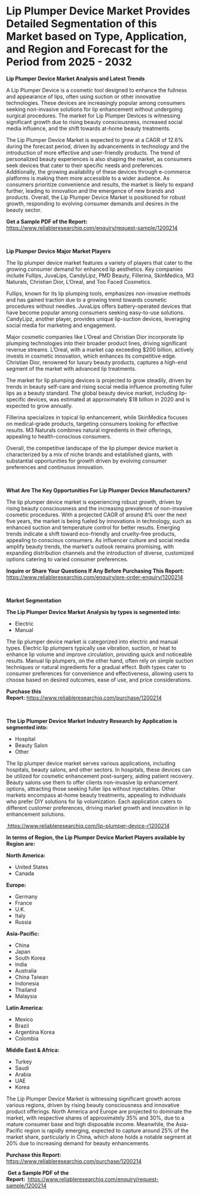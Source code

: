 <p><h1>Lip Plumper Device Market Provides Detailed Segmentation of this Market based on Type, Application, and Region and Forecast for the Period from 2025 - 2032</h1></p><p><strong>Lip Plumper Device Market Analysis and Latest Trends</strong></p>
<p><p>A Lip Plumper Device is a cosmetic tool designed to enhance the fullness and appearance of lips, often using suction or other innovative technologies. These devices are increasingly popular among consumers seeking non-invasive solutions for lip enhancement without undergoing surgical procedures. The market for Lip Plumper Devices is witnessing significant growth due to rising beauty consciousness, increased social media influence, and the shift towards at-home beauty treatments.</p><p>The Lip Plumper Device Market is expected to grow at a CAGR of 12.6% during the forecast period, driven by advancements in technology and the introduction of more effective and user-friendly products. The trend of personalized beauty experiences is also shaping the market, as consumers seek devices that cater to their specific needs and preferences. Additionally, the growing availability of these devices through e-commerce platforms is making them more accessible to a wider audience. As consumers prioritize convenience and results, the market is likely to expand further, leading to innovation and the emergence of new brands and products. Overall, the Lip Plumper Device Market is positioned for robust growth, responding to evolving consumer demands and desires in the beauty sector.</p></p>
<p><strong>Get a Sample PDF of the Report:&nbsp;</strong> <a href="https://www.reliableresearchiq.com/enquiry/request-sample/1200214?utm_campaign=3180&utm_medium=2&utm_source=Github&utm_content=ia&utm_term=13042025&utm_id=lip-plumper-device">https://www.reliableresearchiq.com/enquiry/request-sample/1200214</a></p>
<p>&nbsp;</p>
<p><strong>Lip Plumper Device Major Market Players</strong></p>
<p><p>The lip plumper device market features a variety of players that cater to the growing consumer demand for enhanced lip aesthetics. Key companies include Fullips, JuvaLips, CandyLipz, PMD Beauty, Fillerina, SkinMedica, M3 Naturals, Christian Dior, L’Oreal, and Too Faced Cosmetics.</p><p>Fullips, known for its lip plumping tools, emphasizes non-invasive methods and has gained traction due to a growing trend towards cosmetic procedures without needles. JuvaLips offers battery-operated devices that have become popular among consumers seeking easy-to-use solutions. CandyLipz, another player, provides unique lip-suction devices, leveraging social media for marketing and engagement.</p><p>Major cosmetic companies like L’Oreal and Christian Dior incorporate lip plumping technologies into their broader product lines, driving significant revenue streams. L’Oreal, with a market cap exceeding $200 billion, actively invests in cosmetic innovation, which enhances its competitive edge. Christian Dior, renowned for luxury beauty products, captures a high-end segment of the market with advanced lip treatments.</p><p>The market for lip plumping devices is projected to grow steadily, driven by trends in beauty self-care and rising social media influence promoting fuller lips as a beauty standard. The global beauty device market, including lip-specific devices, was estimated at approximately $18 billion in 2020 and is expected to grow annually.</p><p>Fillerina specializes in topical lip enhancement, while SkinMedica focuses on medical-grade products, targeting consumers looking for effective results. M3 Naturals combines natural ingredients in their offerings, appealing to health-conscious consumers.</p><p>Overall, the competitive landscape of the lip plumper device market is characterized by a mix of niche brands and established giants, with substantial opportunities for growth driven by evolving consumer preferences and continuous innovation.</p></p>
<p>&nbsp;</p>
<p><strong>What Are The Key Opportunities For Lip Plumper Device Manufacturers?</strong></p>
<p><p>The lip plumper device market is experiencing robust growth, driven by rising beauty consciousness and the increasing prevalence of non-invasive cosmetic procedures. With a projected CAGR of around 8% over the next five years, the market is being fueled by innovations in technology, such as enhanced suction and temperature control for better results. Emerging trends indicate a shift toward eco-friendly and cruelty-free products, appealing to conscious consumers. As influencer culture and social media amplify beauty trends, the market's outlook remains promising, with expanding distribution channels and the introduction of diverse, customized options catering to varied consumer preferences.</p></p>
<p><strong>Inquire or Share Your Questions If Any Before Purchasing This Report:</strong> <a href="https://www.reliableresearchiq.com/enquiry/pre-order-enquiry/1200214?utm_campaign=3180&utm_medium=2&utm_source=Github&utm_content=ia&utm_term=13042025&utm_id=lip-plumper-device">https://www.reliableresearchiq.com/enquiry/pre-order-enquiry/1200214</a></p>
<p>&nbsp;</p>
<p><strong>Market Segmentation</strong></p>
<p><strong>The Lip Plumper Device Market Analysis by types is segmented into:</strong></p>
<p><ul><li>Electric</li><li>Manual</li></ul></p>
<p><p>The lip plumper device market is categorized into electric and manual types. Electric lip plumpers typically use vibration, suction, or heat to enhance lip volume and improve circulation, providing quick and noticeable results. Manual lip plumpers, on the other hand, often rely on simple suction techniques or natural ingredients for a gradual effect. Both types cater to consumer preferences for convenience and effectiveness, allowing users to choose based on desired outcomes, ease of use, and price considerations.</p></p>
<p><strong>Purchase this Report:&nbsp;</strong><a href="https://www.reliableresearchiq.com/purchase/1200214?utm_campaign=3180&utm_medium=2&utm_source=Github&utm_content=ia&utm_term=13042025&utm_id=lip-plumper-device">https://www.reliableresearchiq.com/purchase/1200214</a></p>
<p>&nbsp;</p>
<p><strong>The Lip Plumper Device Market Industry Research by Application is segmented into:</strong></p>
<p><ul><li>Hospital</li><li>Beauty Salon</li><li>Other</li></ul></p>
<p><p>The lip plumper device market serves various applications, including hospitals, beauty salons, and other sectors. In hospitals, these devices can be utilized for cosmetic enhancement post-surgery, aiding patient recovery. Beauty salons use them to offer clients non-invasive lip enhancement options, attracting those seeking fuller lips without injectables. Other markets encompass at-home beauty treatments, appealing to individuals who prefer DIY solutions for lip volumization. Each application caters to different customer preferences, driving market growth and innovation in lip enhancement solutions.</p></p>
<p><a href="https://www.reliableresearchiq.com/lip-plumper-device-r1200214?utm_campaign=3180&utm_medium=2&utm_source=Github&utm_content=ia&utm_term=13042025&utm_id=lip-plumper-device">&nbsp;https://www.reliableresearchiq.com/lip-plumper-device-r1200214</a></p>
<p><strong>In terms of Region, the Lip Plumper Device Market Players available by Region are:</strong></p>
<p>
    <p> <strong> North America: </strong>
        <ul>
            <li>United States</li>
            <li>Canada</li>
        </ul>
        </p> 
    <p> <strong> Europe: </strong>
        <ul>
            <li>Germany</li>
            <li>France</li>
            <li>U.K.</li>
            <li>Italy</li>
            <li>Russia</li>
        </ul>
        </p> 
    <p> <strong> Asia-Pacific: </strong>
        <ul>
            <li>China</li>
            <li>Japan</li>
            <li>South Korea</li>
            <li>India</li>
            <li>Australia</li>
            <li>China Taiwan</li>
            <li>Indonesia</li>
            <li>Thailand</li>
            <li>Malaysia</li>
        </ul>
        </p> 
    <p> <strong> Latin America: </strong>
        <ul>
            <li>Mexico</li>
            <li>Brazil</li>
            <li>Argentina Korea</li>
            <li>Colombia</li>
        </ul>
        </p> 
    <p> <strong> Middle East & Africa: </strong>
        <ul>
            <li>Turkey</li>
            <li>Saudi</li>
            <li>Arabia</li>
            <li>UAE</li>
            <li>Korea</li>
        </ul>
    </p>
    </p>
<p><p>The Lip Plumper Device Market is witnessing significant growth across various regions, driven by rising beauty consciousness and innovative product offerings. North America and Europe are projected to dominate the market, with respective shares of approximately 35% and 30%, due to a mature consumer base and high disposable income. Meanwhile, the Asia-Pacific region is rapidly emerging, expected to capture around 25% of the market share, particularly in China, which alone holds a notable segment at 20% due to increasing demand for beauty enhancements.</p></p>
<p><strong>Purchase this Report: </strong><a href="https://www.reliableresearchiq.com/purchase/1200214?utm_campaign=3180&utm_medium=2&utm_source=Github&utm_content=ia&utm_term=13042025&utm_id=lip-plumper-device">https://www.reliableresearchiq.com/purchase/1200214</a></p>
<p>&nbsp;<strong>Get a Sample PDF of the Report:&nbsp;&nbsp;</strong><a href="https://www.reliableresearchiq.com/enquiry/request-sample/1200214?utm_campaign=3180&utm_medium=2&utm_source=Github&utm_content=ia&utm_term=13042025&utm_id=lip-plumper-device">https://www.reliableresearchiq.com/enquiry/request-sample/1200214</a></p>
<p><strong></strong></p>
<p><p></p><p></p><p></p></p>